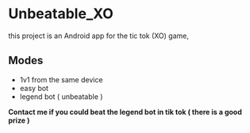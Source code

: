 # Unbeatable_XO

this project is an Android app for the tic tok (XO) game,

## Modes

* 1v1 from the same device
* easy bot
* legend bot ( unbeatable )

**Contact me if you could beat the legend bot in tik tok ( there is a good prize )**
